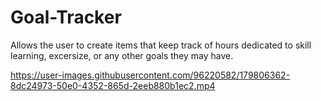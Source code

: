# Goal-Tracker
Allows the user to create items that keep track of hours dedicated to skill learning, excersize, or any other goals they may have.

https://user-images.githubusercontent.com/96220582/179806362-8dc24973-50e0-4352-865d-2eeb880b1ec2.mp4
